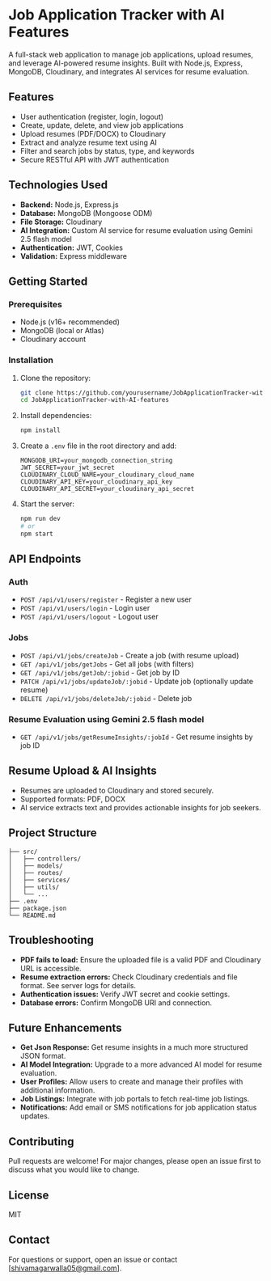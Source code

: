 # Job Application Tracker with AI Features

A full-stack web application to manage job applications, upload resumes, and leverage AI-powered resume insights. Built with Node.js, Express, MongoDB, Cloudinary, and integrates AI services for resume evaluation.

## Features
- User authentication (register, login, logout)
- Create, update, delete, and view job applications
- Upload resumes (PDF/DOCX) to Cloudinary
- Extract and analyze resume text using AI
- Filter and search jobs by status, type, and keywords
- Secure RESTful API with JWT authentication

## Technologies Used
- **Backend:** Node.js, Express.js
- **Database:** MongoDB (Mongoose ODM)
- **File Storage:** Cloudinary
- **AI Integration:** Custom AI service for resume evaluation using Gemini 2.5 flash model
- **Authentication:** JWT, Cookies
- **Validation:** Express middleware

## Getting Started

### Prerequisites
- Node.js (v16+ recommended)
- MongoDB (local or Atlas)
- Cloudinary account

### Installation
1. Clone the repository:
   ```bash
   git clone https://github.com/yourusername/JobApplicationTracker-with-AI-features.git
   cd JobApplicationTracker-with-AI-features
   ```
2. Install dependencies:
   ```bash
   npm install
   ```
3. Create a `.env` file in the root directory and add:
   ```env
   MONGODB_URI=your_mongodb_connection_string
   JWT_SECRET=your_jwt_secret
   CLOUDINARY_CLOUD_NAME=your_cloudinary_cloud_name
   CLOUDINARY_API_KEY=your_cloudinary_api_key
   CLOUDINARY_API_SECRET=your_cloudinary_api_secret
   ```
4. Start the server:
   ```bash
   npm run dev
   # or
   npm start
   ```

## API Endpoints

### Auth
- `POST /api/v1/users/register` - Register a new user
- `POST /api/v1/users/login` - Login user
- `POST /api/v1/users/logout` - Logout user

### Jobs
- `POST /api/v1/jobs/createJob` - Create a job (with resume upload)
- `GET /api/v1/jobs/getJobs` - Get all jobs (with filters)
- `GET /api/v1/jobs/getJob/:jobid` - Get job by ID
- `PATCH /api/v1/jobs/updateJob/:jobid` - Update job (optionally update resume)
- `DELETE /api/v1/jobs/deleteJob/:jobid` - Delete job

### Resume Evaluation using Gemini 2.5 flash model
- `GET /api/v1/jobs/getResumeInsights/:jobId` - Get resume insights by job ID




## Resume Upload & AI Insights
- Resumes are uploaded to Cloudinary and stored securely.
- Supported formats: PDF, DOCX
- AI service extracts text and provides actionable insights for job seekers.

## Project Structure
```
├── src/
│   ├── controllers/
│   ├── models/
│   ├── routes/
│   ├── services/
│   ├── utils/
│   └── ...
├── .env
├── package.json
└── README.md
```

## Troubleshooting
- **PDF fails to load:** Ensure the uploaded file is a valid PDF and Cloudinary URL is accessible.
- **Resume extraction errors:** Check Cloudinary credentials and file format. See server logs for details.
- **Authentication issues:** Verify JWT secret and cookie settings.
- **Database errors:** Confirm MongoDB URI and connection.

## Future Enhancements
- **Get Json Response:** Get resume insights in a much more structured JSON format.
- **AI Model Integration:** Upgrade to a more advanced AI model for resume evaluation.
- **User Profiles:** Allow users to create and manage their profiles with additional information.
- **Job Listings:** Integrate with job portals to fetch real-time job listings.
- **Notifications:** Add email or SMS notifications for job application status updates.



## Contributing
Pull requests are welcome! For major changes, please open an issue first to discuss what you would like to change.

## License
MIT

## Contact
For questions or support, open an issue or contact [shivamagarwalla05@gmail.com].
